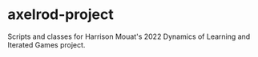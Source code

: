 # axelrod-project
 Scripts and classes for Harrison Mouat's 2022 Dynamics of Learning and Iterated Games project.
